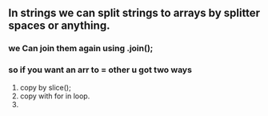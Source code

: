 ## In strings we can split strings to arrays by splitter spaces or anything.
### we Can join them again using .join();
### so if you want an arr to = other u got two ways
1. copy by slice();
2. copy with for in loop.
3. 